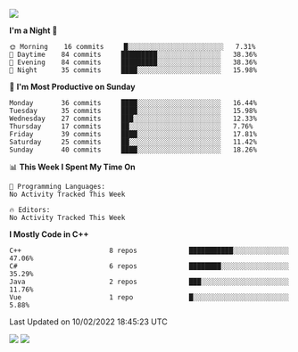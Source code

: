 ![](https://komarev.com/ghpvc/?username=lilpidgey&color=red)
<!--START_SECTION:waka-->
**I'm a Night 🦉** 

```text
🌞 Morning    16 commits     █░░░░░░░░░░░░░░░░░░░░░░░░   7.31% 
🌆 Daytime    84 commits     █████████░░░░░░░░░░░░░░░░   38.36% 
🌃 Evening    84 commits     █████████░░░░░░░░░░░░░░░░   38.36% 
🌙 Night      35 commits     ████░░░░░░░░░░░░░░░░░░░░░   15.98%

```
📅 **I'm Most Productive on Sunday** 

```text
Monday       36 commits     ████░░░░░░░░░░░░░░░░░░░░░   16.44% 
Tuesday      35 commits     ████░░░░░░░░░░░░░░░░░░░░░   15.98% 
Wednesday    27 commits     ███░░░░░░░░░░░░░░░░░░░░░░   12.33% 
Thursday     17 commits     ██░░░░░░░░░░░░░░░░░░░░░░░   7.76% 
Friday       39 commits     ████░░░░░░░░░░░░░░░░░░░░░   17.81% 
Saturday     25 commits     ██░░░░░░░░░░░░░░░░░░░░░░░   11.42% 
Sunday       40 commits     ████░░░░░░░░░░░░░░░░░░░░░   18.26%

```


📊 **This Week I Spent My Time On** 

```text
💬 Programming Languages: 
No Activity Tracked This Week

🔥 Editors: 
No Activity Tracked This Week

```

**I Mostly Code in C++** 

```text
C++                      8 repos             ███████████░░░░░░░░░░░░░░   47.06% 
C#                       6 repos             ████████░░░░░░░░░░░░░░░░░   35.29% 
Java                     2 repos             ███░░░░░░░░░░░░░░░░░░░░░░   11.76% 
Vue                      1 repo              █░░░░░░░░░░░░░░░░░░░░░░░░   5.88%

```



 Last Updated on 10/02/2022 18:45:23 UTC
<!--END_SECTION:waka-->
![](https://hit.yhype.me/github/profile?user_id=42968544)
![](https://komarev.com/ghpvc/?lilpidgey)
